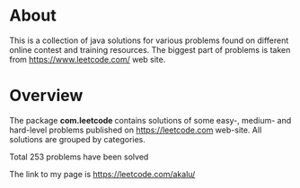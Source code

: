 
About 
============

This is a collection of java solutions for various problems found on different online contest and training resources. The biggest part of problems is taken from https://www.leetcode.com/ web site.



Overview
===========

The package <b> com.leetcode </b> contains solutions of some easy-, medium- and hard-level problems published on https://leetcode.com web-site. All solutions are grouped by categories.

Total 253 problems have been solved

The link to my page is https://leetcode.com/akalu/

